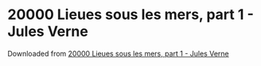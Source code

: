 # 20000 Lieues sous les mers, part 1 - Jules Verne

Downloaded from [20000 Lieues sous les mers, part 1 - Jules Verne](https://manybooks.net/titles/vernejuletext04820k110.html)
